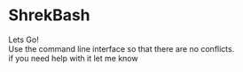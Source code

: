 # ShrekBash
Lets Go! <br />
Use the command line interface so that there are no conflicts.<br />
if you need help with it let me know <br />
